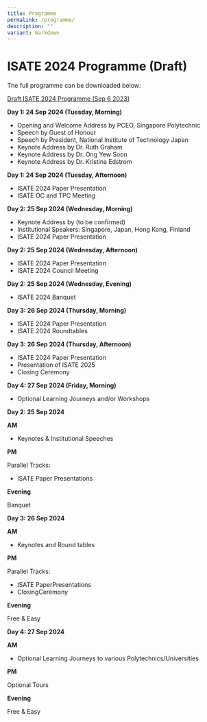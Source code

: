 ```yaml
---
title: Programme
permalink: /programme/
description: ""
variant: markdown
---
```

# ISATE 2024 Programme (Draft)

The full programme can be downloaded below:

[Draft ISATE 2024 Programme (Sep 6 2023)](/files/draft%20isate%202024%20(sep%206%202023).pdf)

**Day 1: 24 Sep 2024 (Tuesday, Morning)**
- Opening and Welcome Address by PCEO, Singapore Polytechnic
- Speech by Guest of Honour
- Speech by President, National Institute of Technology Japan
- Keynote Address by Dr. Ruth Graham
- Keynote Address by Dr. Ong Yew Soon
- Keynote Address by Dr. Kristina Edstrom

**Day 1: 24 Sep 2024 (Tuesday, Afternoon)**
- ISATE 2024 Paper Presentation
- ISATE OC and TPC Meeting

**Day 2: 25 Sep 2024 (Wednesday, Morning)**
- Keynote Address by (to be confirmed)
- Institutional Speakers: Singapore, Japan, Hong Kong, Finland
- ISATE 2024 Paper Presentation

**Day 2: 25 Sep 2024 (Wednesday, Afternoon)**
- ISATE 2024 Paper Presentation
- ISATE 2024 Council Meeting

**Day 2: 25 Sep 2024 (Wednesday, Evening)**
- ISATE 2024 Banquet

**Day 3: 26 Sep 2024 (Thursday, Morning)**
- ISATE 2024 Paper Presentation
- ISATE 2024 Roundtables

**Day 3: 26 Sep 2024 (Thursday, Afternoon)**
- ISATE 2024 Paper Presentation
- Presentation of ISATE 2025
- Closing Ceremony

**Day 4: 27 Sep 2024 (Friday, Morning)**
- Optional Learning Journeys and/or Workshops




**Day 2: 25 Sep 2024**

**AM**
* Keynotes & Institutional Speeches

**PM**

Parallel Tracks:

* ISATE Paper Presentations

**Evening**

Banquet


**Day 3: 26 Sep 2024**

**AM**
* Keynotes and Round tables


**PM**

Parallel Tracks:

* ISATE PaperPresentations
* ClosingCeremony

**Evening**

Free & Easy


**Day 4: 27 Sep 2024**

**AM**
* Optional Learning Journeys to various Polytechnics/Universities

**PM**

Optional Tours


**Evening**

Free & Easy